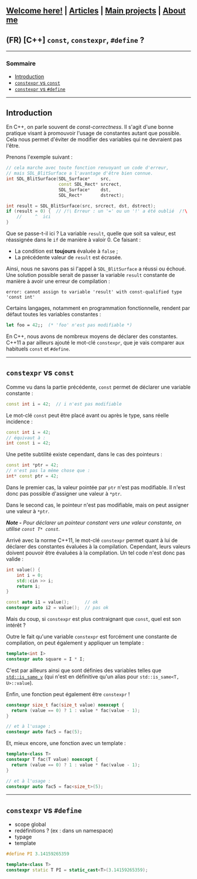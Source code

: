 ## [Welcome here!](https://vpenando.github.io) | [Articles](https://vpenando.github.io/articles.html) | [Main projects](https://vpenando.github.io/projects.html) | [About me](https://vpenando.github.io/about.html)

## (FR) [C++] `const`, `constexpr`, `#define` ?

---

### Sommaire
* [Introduction](#introduction)
* [`constexpr` vs `const`](#constexpr-vs-const)
* [`constexpr` vs `#define`](#constexpr-vs-define)

---

Introduction
---
En C++, on parle souvent de *const-correctness*. Il s'agit d'une bonne pratique visant à promouvoir l'usage de constantes autant que possible. Cela nous permet d'éviter de modifier des variables qui ne devraient pas l'être.

Prenons l'exemple suivant :
```cpp
// cela marche avec toute fonction renvoyant un code d'erreur,
// mais SDL_BlitSurface a l'avantage d'être bien connue.
int SDL_BlitSurface(SDL_Surface*    src,
                    const SDL_Rect* srcrect,
                    SDL_Surface*    dst,
                    SDL_Rect*       dstrect);

int result = SDL_BlitSurface(src, srcrect, dst, dstrect);
if (result = 0) {  // /!\ Erreur : un '=' ou un '!' a été oublié  /!\
    //     ^  ici
}
```
Que se passe-t-il ici ? La variable `result`, quelle que soit sa valeur, est réassignée dans le `if` de manière à valoir 0. Ce faisant :
* La condition est **toujours** évaluée à `false` ;
* La précédente valeur de `result` est écrasée.

Ainsi, nous ne savons pas si l'appel à `SDL_BlitSurface` a réussi ou échoué. Une solution possible serait de passer la variable `result` constante de manière à avoir une erreur de compilation :
```
error: cannot assign to variable 'result' with const-qualified type 'const int'
```

Certains langages, notamment en programmation fonctionnelle, rendent par défaut toutes les variables constantes :
```fs
let foo = 42;;  (* 'foo' n'est pas modifiable *)
```
En C++, nous avons de nombreux moyens de déclarer des constantes. C++11 a par ailleurs ajouté le mot-clé `constexpr`, que je vais comparer aux habituels `const` et `#define`.

---

`constexpr` vs `const`
---
Comme vu dans la partie précédente, `const` permet de déclarer une variable constante :
```cpp
const int i = 42;  // i n'est pas modifiable
```
Le mot-clé `const` peut être placé avant ou après le type, sans réelle incidence :
```cpp
const int i = 42;
// équivaut à :
int const i = 42;
```
Une petite subtilité existe cependant, dans le cas des pointeurs :
```cpp
const int *ptr = 42;
// n'est pas la même chose que :
int* const ptr = 42;
```
Dans le premier cas, la valeur pointée par `ptr` n'est pas modifiable. Il n'est donc pas possible d'assigner une valeur à `*ptr`.

Dans le second cas, le pointeur n'est pas modifiable, mais on peut assigner une valeur à `*ptr`.

***Note -** Pour déclarer un pointeur constant vers une valeur constante, on utilise `const T* const`.*

Arrivé avec la norme C++11, le mot-clé `constexpr` permet quant à lui de déclarer des constantes évaluées à la compilation. Cependant, leurs valeurs doivent pouvoir être évaluées à la compilation. Un tel code n'est donc pas valide :
```cpp
int value() {
    int i = 0;
    std::cin >> i;
    return i;
}

const auto i1 = value();      // ok
constexpr auto i2 = value();  // pas ok
```
Mais du coup, si `constexpr` est plus contraignant que `const`, quel est son intérêt ?

Outre le fait qu'une variable `constexpr` est forcément une constante de compilation, on peut également y appliquer un template :
```cpp
template<int I>
constexpr auto square = I * I;
```
C'est par ailleurs ainsi que sont définies des variables telles que [`std::is_same_v`](https://en.cppreference.com/w/cpp/types/is_same) (qui n'est en définitive qu'un alias pour `std::is_same<T, U>::value`).

Enfin, une fonction peut également être `constexpr` !
```cpp
constexpr size_t fac(size_t value) noexcept {
  return (value == 0) ? 1 : value * fac(value - 1);
}

// et à l'usage :
constexpr auto fac5 = fac(5);
```
Et, mieux encore, une fonction avec un template :
```cpp
template<class T>
constexpr T fac(T value) noexcept {
  return (value == 0) ? 1 : value * fac(value - 1);
}

// et à l'usage :
constexpr auto fac5 = fac<size_t>(5);
```

---

`constexpr` vs `#define`
---


* scope global
* redéfinitions ? (ex : dans un namespace)
* typage
* template

```cpp
#define PI 3.14159265359

template<class T>
constexpr static T PI = static_cast<T>(3.14159265359);
```
